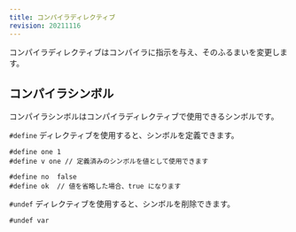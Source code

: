 ```yaml
---
title: コンパイラディレクティブ
revision: 20211116
---
```


コンパイラディレクティブはコンパイラに指示を与え、そのふるまいを変更します。

## コンパイラシンボル

コンパイラシンボルはコンパイラディレクティブで使用できるシンボルです。

`#define` ディレクティブを使用すると、シンボルを定義できます。

```
#define one 1
#define v one // 定義済みのシンボルを値として使用できます

#define no  false
#define ok  // 値を省略した場合、true になります
```

`#undef` ディレクティブを使用すると、シンボルを削除できます。

```
#undef var
```
